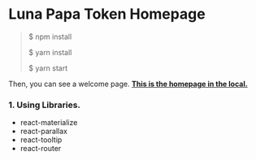 # Luna Papa Token Homepage

> $ npm install
> 
> $ yarn install
> 
> $ yarn start

Then, you can see a welcome page.
**[This is the homepage in the local.](http://127.0.0.1:3000/)**

### 1. Using Libraries.
- react-materialize
- react-parallax
- react-tooltip
- react-router

